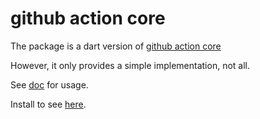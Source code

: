 # github action core

The package is a dart version of [github action core](https://github.com/actions/toolkit/blob/main/packages/core)

However, it only provides a simple implementation, not all.

See [doc](https://pub.dev/documentation/github_action_core/latest) for usage.

Install to see [here](https://pub.flutter-io.cn/packages/github_action_core/install).
